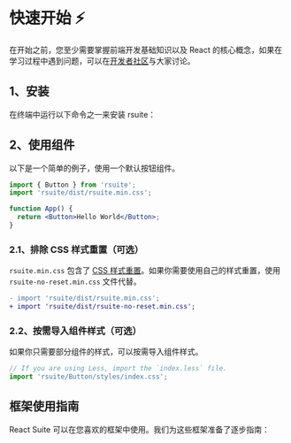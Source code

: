 # 快速开始 ⚡️

在开始之前，您至少需要掌握前端开发基础知识以及 React 的核心概念，如果在学习过程中遇到问题，可以在[开发者社区][wechat-entry]与大家讨论。

## 1、安装

在终端中运行以下命令之一来安装 rsuite：

<!--{include:<install-guide>}-->

## 2、使用组件

以下是一个简单的例子，使用一个默认按钮组件。

```jsx
import { Button } from 'rsuite';
import 'rsuite/dist/rsuite.min.css';

function App() {
  return <Button>Hello World</Button>;
}
```

### 2.1、排除 CSS 样式重置（可选）

`rsuite.min.css` 包含了 [CSS 样式重置](/zh/components/css-reset/)。如果你需要使用自己的样式重置，使用 `rsuite-no-reset.min.css` 文件代替。

```diff
- import 'rsuite/dist/rsuite.min.css';
+ import 'rsuite/dist/rsuite-no-reset.min.css';
```

### 2.2、按需导入组件样式（可选）

如果你只需要部分组件的样式，可以按需导入组件样式。

```jsx
// If you are using Less, import the `index.less` file.
import 'rsuite/Button/styles/index.css';
```

## 框架使用指南

React Suite 可以在您喜欢的框架中使用。我们为这些框架准备了逐步指南：

<!--{include:<framework-guide>}-->

[wechat-entry]: https://github.com/rsuite/rsuite/blob/master/README_zh.md#%E6%94%AF%E6%8C%81-react-suite
